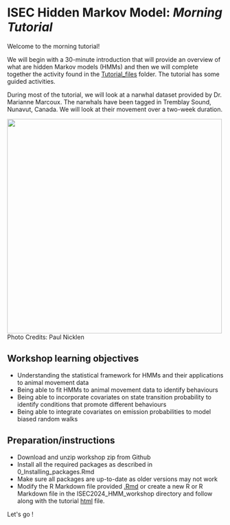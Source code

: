 # ISEC Hidden Markov Model: *Morning Tutorial*

Welcome to the morning tutorial! 

We will begin with a 30-minute introduction that will provide an overview of what are hidden Markov models (HMMs) and then we will complete together the activity found in the [Tutorial_files](./Tutorial_files/Tutorial_Narwhal_morning.Rmd) folder. The tutorial has some guided activities.



During most of the tutorial, we will look at a narwhal dataset provided by Dr. Marianne Marcoux. The narwhals have been tagged in Tremblay Sound, Nunavut, Canada. We will look at their movement over a two-week duration.

<img src="PaulNicklen.jpeg" width="500"> 
Photo Credits: Paul Nicklen 



## Workshop learning objectives

- Understanding the statistical framework for HMMs and their applications to animal movement data
- Being able to fit HMMs to animal movement data to identify behaviours
- Being able to incorporate covariates on state transition probability to identify conditions that promote different behaviours
- Being able to integrate covariates on emission probabilities to model biased random walks 


## Preparation/instructions

- Download and unzip workshop zip from Github
- Install all the required packages as described in 0_Installing_packages.Rmd
- Make sure all packages are up-to-date as older versions may not work
- Modify the R Markdown file provided [.Rmd](./1_Morning_Tutorial/Tutorial_files/Tutorial_Narwhal_morning.Rmd) or 
create a new R or R Markdown file in the ISEC2024_HMM_workshop directory and follow along with the tutorial [html](./1_Morning_Tutorial/Tutorial_files/Tutorial_Narwhal_morning.html) file.

Let's go !
